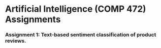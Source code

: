 # Artificial Intelligence (COMP 472) Assignments


### Assignment 1: Text-based sentiment classification of product reviews. 
